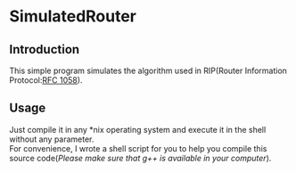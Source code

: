 # SimulatedRouter
## Introduction
This simple program simulates the algorithm used in RIP(Router Information Protocol:[RFC 1058](https://tools.ietf.org/html/rfc1058)).
## Usage
Just compile it in any \*nix operating system and execute it in the shell without any parameter.  
For convenience, I wrote a shell script for you to help you compile this source code(*Please make sure that g++ is available in your computer*).
